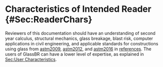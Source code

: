 # Characteristics of Intended Reader {#Sec:ReaderChars}

Reviewers of this documentation should have an understanding of second year calculus, structural mechanics, glass breakage, blast risk, computer applications in civil engineering, and applicable standards for constructions using glass from [astm2009](./SecReferences.md#astm2009), [astm2012](./SecReferences.md#astm2012), and [astm2016](./SecReferences.md#astm2016) in [references](./SecReferences.md#Sec:References). The users of GlassBR can have a lower level of expertise, as explained in [Sec:User Characteristics](./SecUserChars.md#Sec:UserChars).

